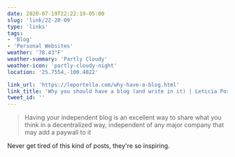 ```yaml
---
date: 2020-07-19T22:22:19-05:00
slug: 'link/22-20-09'
type: 'links'
tags:
- 'Blog'
- 'Personal Websites'
weather: '78.43°F'
weather-summary: 'Partly Cloudy'
weather-icon: 'partly-cloudy-night'
location: '25.7554,-100.4022'

link_url: 'https://leportella.com/why-have-a-blog.html'
link_title: 'Why you should have a blog (and write in it) | Leticia Portella'
tweet_id: ''
---
```

> Having your independent blog is an excellent way to share what you think in a decentralized way, independent of any major company that may add a paywall to it

Never get tired of this kind of posts, they're so inspiring.  
